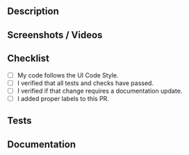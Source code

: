 <!--- Provide JIRA issue ID and a general summary of your changes in the Title above -->

## Description
<!--- Describe your changes to help reviewers understand the details. -->

## Screenshots / Videos
<!--- If applicable, add screenshot(s) or video(s) describing the changes you made. -->
<!--- Consider adding comparison screenshot(s) - before and after the change. -->
<!--- If not applicable, just write “N/A” in this section. -->

## Checklist
<!--- Go over all the following points, and put an `x` in all the boxes that apply. -->
- [ ] My code follows the UI Code Style.
- [ ] I verified that all tests and checks have passed.
- [ ] I verified if that change requires a documentation update.
- [ ] I added proper labels to this PR.

## Tests
<!--- If applicable, describe in detail how you tested your changes. -->
<!--- Include details of your testing environment, and the tests you ran to -->
<!--- see how your change affects other areas of the code, etc. -->
<!--- If applicable, provide a link to system tests, e.g: -->
<!--- [#1039](https://jenkins.cloudify.co/.../1039) (2021-08-06 07:05:50) --> 
<!--- If not applicable, just write “N/A” in this section. -->

## Documentation
<!--- If applicable, describe how you documented or plan to document your changes. -->
<!--- Provide links to JIRA issues, other PRs or related documentation pages. -->
<!--- If not applicable, just write “N/A” in this section. -->
